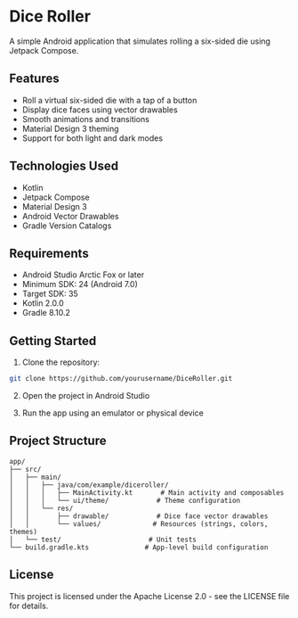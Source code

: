 # Dice Roller

A simple Android application that simulates rolling a six-sided die using Jetpack Compose.

## Features

- Roll a virtual six-sided die with a tap of a button
- Display dice faces using vector drawables
- Smooth animations and transitions
- Material Design 3 theming
- Support for both light and dark modes

## Technologies Used

- Kotlin
- Jetpack Compose
- Material Design 3
- Android Vector Drawables
- Gradle Version Catalogs

## Requirements

- Android Studio Arctic Fox or later
- Minimum SDK: 24 (Android 7.0)
- Target SDK: 35
- Kotlin 2.0.0
- Gradle 8.10.2

## Getting Started

1. Clone the repository:
```bash
git clone https://github.com/yourusername/DiceRoller.git
```

2. Open the project in Android Studio

3. Run the app using an emulator or physical device

## Project Structure

```
app/
├── src/
│   ├── main/
│   │   ├── java/com/example/diceroller/
│   │   │   ├── MainActivity.kt       # Main activity and composables
│   │   │   └── ui/theme/            # Theme configuration
│   │   └── res/
│   │       ├── drawable/            # Dice face vector drawables
│   │       └── values/             # Resources (strings, colors, themes)
│   └── test/                      # Unit tests
└── build.gradle.kts              # App-level build configuration
```

## License

This project is licensed under the Apache License 2.0 - see the LICENSE file for details.
